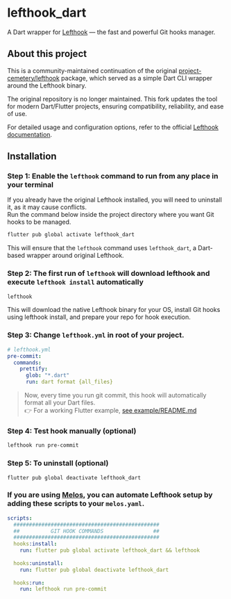 # lefthook_dart

A Dart wrapper for [Lefthook](https://github.com/evilmartians/lefthook) — the fast and powerful Git hooks manager.

## About this project

This is a community-maintained continuation of the original [project-cemetery/lefthook](https://github.com/project-cemetery/lefthook) package, which served as a simple Dart CLI wrapper around the Lefthook binary.

The original repository is no longer maintained. This fork updates the tool for modern Dart/Flutter projects, ensuring compatibility, reliability, and ease of use.

For detailed usage and configuration options, refer to the official [Lefthook documentation](https://github.com/evilmartians/lefthook).

## Installation

### Step 1: Enable the `lefthook` command to run from any place in your terminal
If you already have the original Lefthook installed, you will need to uninstall it, as it may cause conflicts.  
Run the command below inside the project directory where you want Git hooks to be managed.
```sh
flutter pub global activate lefthook_dart
```
This will ensure that the `lefthook` command uses `lefthook_dart`, a Dart-based wrapper around original Lefthook.
### Step 2: The first run of `lefthook` will download lefthook and execute `lefthook install` automatically
```sh
lefthook
```
This will download the native Lefthook binary for your OS, install Git hooks using lefthook install, and prepare your repo for hook execution.

### Step 3: Change `lefthook.yml` in root of your project.
```yml
# lefthook.yml
pre-commit:
  commands:
    prettify:
      glob: "*.dart"
      run: dart format {all_files}
```
> Now, every time you run git commit, this hook will automatically format all your Dart files.  
👉 For a working Flutter example, [see example/README.md](example/README.md)

### Step 4: Test hook manually (optional)
```sh
lefthook run pre-commit
```

### Step 5: To uninstall (optional)
```shell
flutter pub global deactivate lefthook_dart
```

### If you are using [Melos](https://github.com/invertase/melos), you can automate Lefthook setup by adding these scripts to your `melos.yaml`.
```yaml
scripts:
  ###############################################
  ##          GIT HOOK COMMANDS                ##
  ###############################################
  hooks:install:
    run: flutter pub global activate lefthook_dart && lefthook
  
  hooks:uninstall:
    run: flutter pub global deactivate lefthook_dart
  
  hooks:run:
    run: lefthook run pre-commit
```
